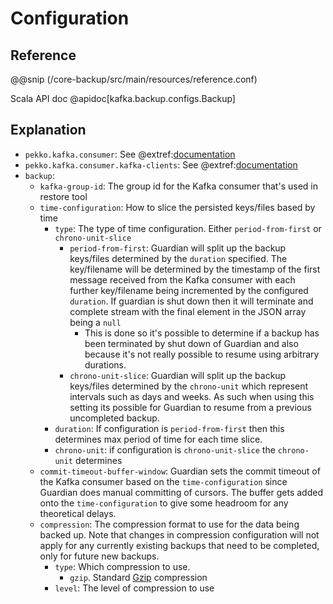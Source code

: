 # Configuration

## Reference

@@snip (/core-backup/src/main/resources/reference.conf)

Scala API doc @apidoc[kafka.backup.configs.Backup]

## Explanation

* `pekko.kafka.consumer`: See @extref:[documentation](pekko-connectors-kafka-docs:consumer.html#settings)
* `pekko.kafka.consumer.kafka-clients`: See @extref:[documentation](kafka-docs:documentation.html#consumerconfigs)
* `backup`:
    * `kafka-group-id`: The group id for the Kafka consumer that's used in restore tool
    * `time-configuration`: How to slice the persisted keys/files based by time
        * `type`: The type of time configuration. Either `period-from-first` or `chrono-unit-slice`
            * `period-from-first`: Guardian will split up the backup keys/files determined by the `duration` specified.
              The key/filename will be determined by the timestamp of the first message received from the Kafka consumer
              with each further key/filename being incremented by the configured `duration`. If guardian is shut down
              then it will terminate and complete stream with the final element in the JSON array being a `null`
                * This is done so it's possible to determine if a backup has been terminated by shut down of Guardian
                  and also because it's not really possible to resume using arbitrary durations.
            * `chrono-unit-slice`: Guardian will split up the backup keys/files determined by the `chrono-unit` which
              represent intervals such as days and weeks. As such when using this setting its possible for Guardian to
              resume from a previous uncompleted backup.
        * `duration`: If configuration is `period-from-first` then this determines max period of time for each time
          slice.
        * `chrono-unit`: if configuration is `chrono-unit-slice` the `chrono-unit` determines
    * `commit-timeout-buffer-window`: Guardian sets the commit timeout of the Kafka consumer based on the `time-configuration`
      since Guardian does manual committing of cursors. The buffer gets added onto the `time-configuration` to give
      some headroom for any theoretical delays.
    * `compression`: The compression format to use for the data being backed up. Note that changes in compression
      configuration will not apply for any currently existing backups that need to be completed, only for future
      new backups.
      * `type`: Which compression to use.
        * `gzip`. Standard [Gzip](https://en.wikipedia.org/wiki/Gzip) compression
      * `level`: The level of compression to use
